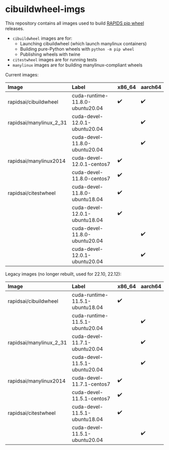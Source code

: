 # cibuildwheel-imgs

This repository contains all images used to build [RAPIDS pip wheel](https://rapids.ai/pip) releases.

* `cibuildwheel` images are for:
    * Launching cibuildwheel (which launch manylinux containers)
    * Building pure-Python wheels with `python -m pip wheel`
    * Publishing wheels with twine
* `citestwheel` images are for running tests
* `manylinux` images are for building manylinux-compliant wheels

Current images:

| Image | Label | x86_64 | aarch64 |
| :- | :- | :- | :- |
| rapidsai/cibuildwheel | cuda-runtime-11.8.0-ubuntu20.04 | :heavy_check_mark: | :heavy_check_mark: |
| rapidsai/manylinux_2_31 | cuda-devel-12.0.1-ubuntu20.04 |  | :heavy_check_mark: |
|  | cuda-devel-11.8.0-ubuntu20.04 |  | :heavy_check_mark: |
| rapidsai/manylinux2014 | cuda-devel-12.0.1-centos7 | :heavy_check_mark: | |
|  | cuda-devel-11.8.0-centos7 | :heavy_check_mark: | |
| rapidsai/citestwheel | cuda-devel-11.8.0-ubuntu18.04 | :heavy_check_mark: | |
|  | cuda-devel-12.0.1-ubuntu18.04 | :heavy_check_mark: | |
|  | cuda-devel-11.8.0-ubuntu20.04 | | :heavy_check_mark: |
|  | cuda-devel-12.0.1-ubuntu20.04 | | :heavy_check_mark: |

Legacy images (no longer rebuilt, used for 22.10, 22.12):

| Image | Label | x86_64 | aarch64 |
| :- | :- | :- | :- |
| rapidsai/cibuildwheel | cuda-runtime-11.5.1-ubuntu18.04 | :heavy_check_mark: | |
|  | cuda-runtime-11.5.1-ubuntu20.04 | | :heavy_check_mark: |
| rapidsai/manylinux_2_31 | cuda-devel-11.7.1-ubuntu20.04 |  | :heavy_check_mark: |
|  | cuda-devel-11.5.1-ubuntu20.04 |  | :heavy_check_mark: |
| rapidsai/manylinux2014 | cuda-devel-11.7.1-centos7 | :heavy_check_mark: | |
|  | cuda-devel-11.5.1-centos7 | :heavy_check_mark: | |
| rapidsai/citestwheel | cuda-devel-11.5.1-ubuntu18.04 | :heavy_check_mark: | |
| | cuda-devel-11.5.1-ubuntu20.04 |  | :heavy_check_mark: |
